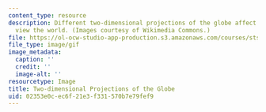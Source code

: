 ```yaml
---
content_type: resource
description: Different two-dimensional projections of the globe affect the way we
  view the world. (Images courtesy of Wikimedia Commons.)
file: https://ol-ocw-studio-app-production.s3.amazonaws.com/courses/sts-067-scientific-visualization-across-disciplines-a-critical-introduction-spring-2005/02353e0cec6f21e3f331570b7e79fef9_animatedmaps.gif
file_type: image/gif
image_metadata:
  caption: ''
  credit: ''
  image-alt: ''
resourcetype: Image
title: Two-dimensional Projections of the Globe
uid: 02353e0c-ec6f-21e3-f331-570b7e79fef9
---
```

